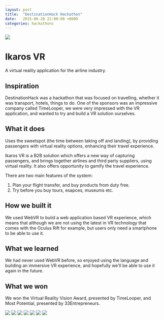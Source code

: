 ```yaml
---
layout: post
title:  "DestinationHack Hackathon"
date:   2015-06-28 22:00:00 +0000
categories: hackathons
---
```


<img class="screenshot" src="/assets/2015-06-28-destinationhack/screenshot.jpg" />

<h1>Ikaros VR</h1>

A virtual reality application for the airline industry.

## Inspiration
DestinationHack was a hackathon that was focused on travelling, whether it was transport, hotels, things to do. One of the sponsors was an impressive company called TimeLooper, we were very impressed with the VR application, and wanted to try and build a VR solution ourselves.

## What it does
Uses the sweetspot (the time between taking off and landing), by providing passengers with virtual reality options, enhancing their travel experience.

Ikaros VR is a B2B solution which offers a new way of capturing passengers, and brings together airlines and third party suppliers, using virtual reality. It also offers opportunity to gamify the travel experience.

There are two main features of the system:
1. Plan your flight transfer, and buy products from duty free.
2. Try before you buy tours, esapces, museums etc.

## How we built it
We used WebVR to build a web application based VR experience, which means that although we are not using the latest in VR technology that comes with the Oculus Rift for example, but users only need a smartphone to be able to use it.

## What we learned
We had never used WebVR before, so enjoyed using the language and building an immersive VR experience, and hopefully we'll be able to use it again in the future.

## What we won
We won the Virtual Reality Vision Award, presented by TimeLooper, and Most Potential, presented by 33Entrepreneurs.

<div class="photo-gallery">
	<img class="gallery-image" src="/assets/2015-06-28-destinationhack/1.jpeg" />
	<img class="gallery-image" src="/assets/2015-06-28-destinationhack/2.jpg" />
	<img class="gallery-image" src="/assets/2015-06-28-destinationhack/3.jpg" />
	<img class="gallery-image" src="/assets/2015-06-28-destinationhack/4.jpg" />
	<img class="gallery-image" src="/assets/2015-06-28-destinationhack/5.jpg" />
	<img class="gallery-image" src="/assets/2015-06-28-destinationhack/6.jpg" />
	<img class="gallery-image" src="/assets/2015-06-28-destinationhack/7.jpeg" />
</div>